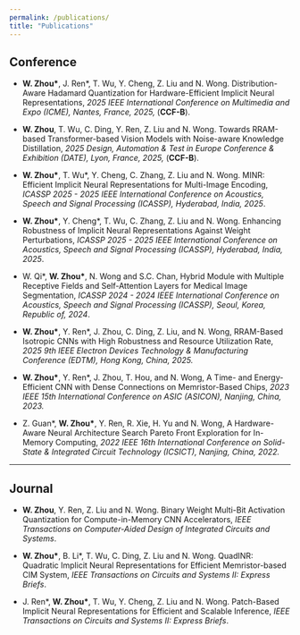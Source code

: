 ```yaml
---
permalink: /publications/
title: "Publications"
---
```


## Conference

+ **W. Zhou\***, J. Ren\*, T. Wu, Y. Cheng, Z. Liu and N. Wong. Distribution-Aware Hadamard Quantization for Hardware-Efficient Implicit Neural Representations, *2025 IEEE International Conference on Multimedia and Expo (ICME), Nantes, France, 2025,* (**CCF-B**).

+ **W. Zhou**, T. Wu, C. Ding, Y. Ren, Z. Liu and N. Wong. Towards RRAM-based Transformer-based Vision Models with Noise-aware Knowledge Distillation, *2025 Design, Automation & Test in Europe Conference & Exhibition (DATE), Lyon, France, 2025,* (**CCF-B**).

+ **W. Zhou\***, T. Wu\*, Y. Cheng, C. Zhang, Z. Liu and N. Wong. MINR: Efficient Implicit Neural Representations for Multi-Image Encoding, *ICASSP 2025 - 2025 IEEE International Conference on Acoustics, Speech and Signal Processing (ICASSP), Hyderabad, India, 2025*. 

+ **W. Zhou\***, Y. Cheng\*, T. Wu, C. Zhang, Z. Liu and N. Wong. Enhancing Robustness of Implicit Neural Representations Against Weight Perturbations, *ICASSP 2025 - 2025 IEEE International Conference on Acoustics, Speech and Signal Processing (ICASSP), Hyderabad, India, 2025*.

+ W. Qi\*, **W. Zhou\***, N. Wong and S.C. Chan, Hybrid Module with Multiple Receptive Fields and Self-Attention Layers for Medical Image Segmentation, *ICASSP 2024 - 2024 IEEE International Conference on Acoustics, Speech and Signal Processing (ICASSP), Seoul, Korea, Republic of, 2024*.

+ **W. Zhou\***, Y. Ren\*, J. Zhou, C. Ding, Z. Liu, and N. Wong, RRAM-Based Isotropic CNNs with High Robustness and Resource Utilization Rate, *2025 9th IEEE Electron Devices Technology & Manufacturing Conference (EDTM), Hong Kong, China, 2025.*

+ **W. Zhou\***, Y. Ren\*, J. Zhou, T. Hou, and N. Wong, A Time- and Energy-Efficient CNN with Dense Connections on Memristor-Based Chips, *2023 IEEE 15th International Conference on ASIC (ASICON), Nanjing, China, 2023.*

+ Z. Guan\*, **W. Zhou\***, Y. Ren, R. Xie, H. Yu and N. Wong, A Hardware-Aware Neural Architecture Search Pareto Front Exploration for In-Memory Computing, *2022 IEEE 16th International Conference on Solid-State & Integrated Circuit Technology (ICSICT), Nanjing, China, 2022.*

---

## Journal

+ **W. Zhou**, Y. Ren, Z. Liu and N. Wong. Binary Weight Multi-Bit Activation Quantization for Compute-in-Memory CNN Accelerators, *IEEE Transactions on Computer-Aided Design of Integrated Circuits and Systems*.
  
+ **W. Zhou\***, B. Li\*, T. Wu, C. Ding, Z. Liu and N. Wong. QuadINR: Quadratic Implicit Neural Representations for Efficient Memristor-based CIM System, *IEEE Transactions on Circuits and Systems II: Express Briefs*.
  
+ J. Ren\*, **W. Zhou\***, T. Wu, Y. Cheng, Z. Liu and N. Wong. Patch-Based Implicit Neural Representations for Efficient and Scalable Inference, *IEEE Transactions on Circuits and Systems II: Express Briefs*.
